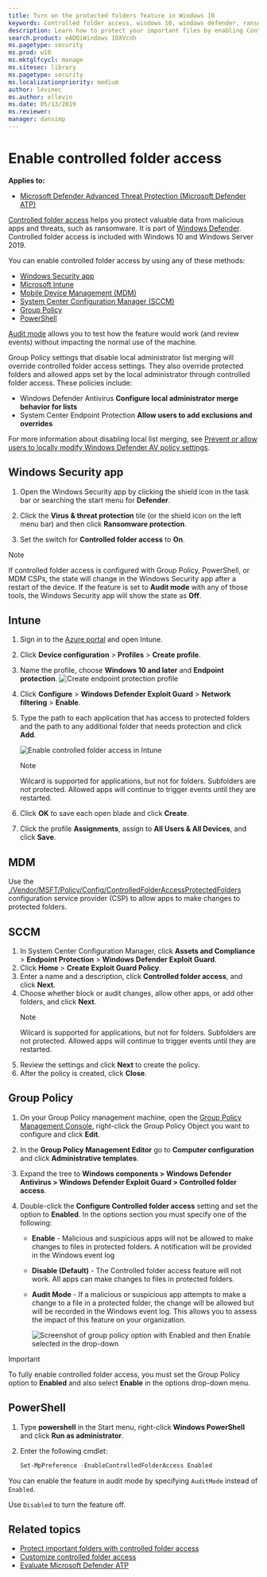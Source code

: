 ```yaml
---
title: Turn on the protected folders feature in Windows 10
keywords: Controlled folder access, windows 10, windows defender, ransomware, protect, files, folders, enable, turn on, use
description: Learn how to protect your important files by enabling Controlled folder access
search.product: eADQiWindows 10XVcnh
ms.pagetype: security
ms.prod: w10
ms.mktglfcycl: manage
ms.sitesec: library
ms.pagetype: security
ms.localizationpriority: medium
author: levinec
ms.author: ellevin
ms.date: 05/13/2019
ms.reviewer: 
manager: dansimp
---
```


# Enable controlled folder access

**Applies to:**

* [Microsoft Defender Advanced Threat Protection (Microsoft Defender ATP)](https://go.microsoft.com/fwlink/p/?linkid=2069559)

[Controlled folder access](controlled-folders.md) helps you protect valuable data from malicious apps and threats, such as ransomware. It is part of [Windows Defender](windows-defender.md). Controlled folder access is included with Windows 10 and Windows Server 2019.

You can enable controlled folder access by using any of these methods:

* [Windows Security app](#windows-security-app)
* [Microsoft Intune](#intune)
* [Mobile Device Management (MDM)](#mdm)
* [System Center Configuration Manager (SCCM)](#sccm)
* [Group Policy](#group-policy)
* [PowerShell](#powershell)

[Audit mode](evaluate-controlled-folder-access.md) allows you to test how the feature would work (and review events) without impacting the normal use of the machine.

Group Policy settings that disable local administrator list merging will override controlled folder access settings. They also override protected folders and allowed apps set by the local administrator through controlled folder access. These policies include:

* Windows Defender Antivirus **Configure local administrator merge behavior for lists**
* System Center Endpoint Protection **Allow users to add exclusions and overrides**

For more information about disabling local list merging, see [Prevent or allow users to locally modify Windows Defender AV policy settings](https://docs.microsoft.com/windows/security/threat-protection/windows-defender-antivirus/configure-local-policy-overrides-windows-defender-antivirus#configure-how-locally-and-globally-defined-threat-remediation-and-exclusions-lists-are-merged).

## Windows Security app

1. Open the Windows Security app by clicking the shield icon in the task bar or searching the start menu for **Defender**.

2. Click the **Virus & threat protection** tile (or the shield icon on the left menu bar) and then click **Ransomware protection**.

3. Set the switch for **Controlled folder access** to **On**.

> [!NOTE]
> If controlled folder access is configured with Group Policy, PowerShell, or MDM CSPs, the state will change in the Windows Security app after a restart of the device.
> If the feature is set to **Audit mode** with any of those tools, the Windows Security app will show the state as **Off**.

## Intune

1. Sign in to the [Azure portal](https://portal.azure.com) and open Intune.
1. Click **Device configuration** > **Profiles** > **Create profile**.
1. Name the profile, choose **Windows 10 and later** and **Endpoint protection**.
   ![Create endpoint protection profile](images/create-endpoint-protection-profile.png)
1. Click **Configure** > **Windows Defender Exploit Guard** > **Network filtering** > **Enable**.
1. Type the path to each application that has access to protected folders and the path to any additional folder that needs protection and click **Add**.

   ![Enable controlled folder access in Intune](images/enable-cfa-intune.png)

   > [!NOTE]
   > Wilcard is supported for applications, but not for folders. Subfolders are not protected. Allowed apps will continue to trigger events until they are restarted.

1. Click **OK** to save each open blade and click **Create**.
1. Click the profile **Assignments**, assign to **All Users & All Devices**, and click **Save**.

## MDM

Use the [./Vendor/MSFT/Policy/Config/ControlledFolderAccessProtectedFolders](https://docs.microsoft.com/windows/client-management/mdm/policy-csp-defender#defender-controlledfolderaccessprotectedfolders) configuration service provider (CSP) to allow apps to make changes to protected folders.

## SCCM

1. In System Center Configuration Manager, click **Assets and Compliance** > **Endpoint Protection** > **Windows Defender Exploit Guard**.
2. Click **Home** > **Create Exploit Guard Policy**.
3. Enter a name and a description, click **Controlled folder access**, and click **Next**.
4. Choose whether block or audit changes, allow other apps, or add other folders, and click **Next**.
   > [!NOTE]
   > Wilcard is supported for applications, but not for folders. Subfolders are not protected. Allowed apps will continue to trigger events until they are restarted.
5. Review the settings and click **Next** to create the policy.
6. After the policy is created, click **Close**.

## Group Policy

1. On your Group Policy management machine, open the [Group Policy Management Console](https://technet.microsoft.com/library/cc731212.aspx), right-click the Group Policy Object you want to configure and click **Edit**.

2. In the **Group Policy Management Editor** go to **Computer configuration** and click **Administrative templates**.

3. Expand the tree to **Windows components > Windows Defender Antivirus > Windows Defender Exploit Guard > Controlled folder access**.

4. Double-click the **Configure Controlled folder access** setting and set the option to **Enabled**. In the options section you must specify one of the following:
    * **Enable** - Malicious and suspicious apps will not be allowed to make changes to files in protected folders. A notification will be provided in the Windows event log
    * **Disable (Default)** - The Controlled folder access feature will not work. All apps can make changes to files in protected folders.
    * **Audit Mode** - If a malicious or suspicious app attempts to make a change to a file in a protected folder, the change will be allowed but will be recorded in the Windows event log. This allows you to assess the impact of this feature on your organization.

      ![Screenshot of group policy option with Enabled and then Enable selected in the drop-down](images/cfa-gp-enable.png)

> [!IMPORTANT]
> To fully enable controlled folder access, you must set the Group Policy option to **Enabled** and also select **Enable** in the options drop-down menu.

## PowerShell

1. Type **powershell** in the Start menu, right-click **Windows PowerShell** and click **Run as administrator**.

2. Enter the following cmdlet:

    ```PowerShell
    Set-MpPreference -EnableControlledFolderAccess Enabled
    ```

You can enable the feature in audit mode by specifying `AuditMode` instead of `Enabled`.

Use `Disabled` to turn the feature off.

## Related topics

* [Protect important folders with controlled folder access](controlled-folders.md)
* [Customize controlled folder access](customize-controlled-folders.md)
* [Evaluate Microsoft Defender ATP](evaluate-windows-defender.md)
